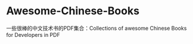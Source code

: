 # Awesome-Chinese-Books
一些很棒的中文技术书的PDF集合：Collections of awesome Chinese Books for Developers in PDF
